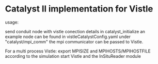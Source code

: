 Catalyst II implementation for Vistle
=====================================

usage:

send conduit node with vistle conection details in catalyst_initialize
an example node can be found in vistleCatalystConfig.yaml
under "catalyst/mpi_comm" the mpi communicator can be passed to Vistle.

For a multi process Vistle:
export MPISIZE and MPIHOSTS/MPIHOSTFILE according to the simulation 
start Vistle and the InSituReader module
